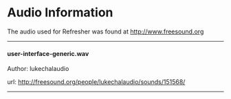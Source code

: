 Audio Information
=================

The audio used for Refresher was found at http://www.freesound.org

***

#### user-interface-generic.wav

Author: lukechalaudio

url: http://freesound.org/people/lukechalaudio/sounds/151568/

***
